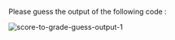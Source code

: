 Please guess the output of the following code :

![score-to-grade-guess-output-1](https://user-images.githubusercontent.com/53505683/227188302-36159710-bb77-4a77-80bc-c22eae96b737.png)
